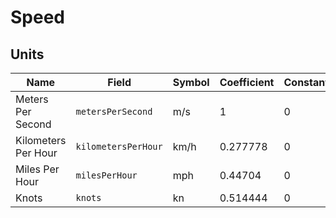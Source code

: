 # Speed

## Units

| Name                | Field               | Symbol | Coefficient | Constant |
| ------------------- | ------------------- | ------ | ----------- | -------- |
| Meters Per Second   | `metersPerSecond`   | m/s    | 1           | 0        |
| Kilometers Per Hour | `kilometersPerHour` | km/h   | 0.277778    | 0        |
| Miles Per Hour      | `milesPerHour`      | mph    | 0.44704     | 0        |
| Knots               | `knots`             | kn     | 0.514444    | 0        |
